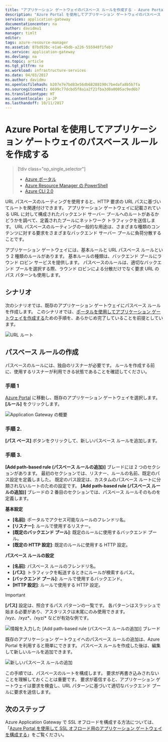 ```yaml
---
title: "アプリケーション ゲートウェイのパスベース ルールを作成する - Azure Portal | Microsoft Docs"
description: "Azure Portal を使用してアプリケーション ゲートウェイのパスベース ルールを作成する方法について説明します。"
services: application-gateway
documentationcenter: na
author: davidmu1
manager: timlt
editor: 
tags: azure-resource-manager
ms.assetid: 87bd93bc-e1a6-45db-a226-555948f1feb7
ms.service: application-gateway
ms.devlang: na
ms.topic: article
ms.tgt_pltfrm: na
ms.workload: infrastructure-services
ms.date: 04/03/2017
ms.author: davidmu
ms.openlocfilehash: b207e7e7bd83e56db68288190c7bedafa8b5b7fa
ms.sourcegitcommit: 6699c77dcbd5f8a1a2f21fba3d0a0005ac9ed6b7
ms.translationtype: HT
ms.contentlocale: ja-JP
ms.lasthandoff: 10/11/2017
---
```

# <a name="create-a-path-based-rule-for-an-application-gateway-by-using-the-azure-portal"></a>Azure Portal を使用してアプリケーション ゲートウェイのパスベース ルールを作成する

> [!div class="op_single_selector"]
> * [Azure ポータル](application-gateway-create-url-route-portal.md)
> * [Azure Resource Manager の PowerShell](application-gateway-create-url-route-arm-ps.md)
> * [Azure CLI 2.0](application-gateway-create-url-route-cli.md)

URL パスベースのルーティングを使用すると、HTTP 要求の URL パスに基づいてルートを関連付けできます。 アプリケーション ゲートウェイに記載されている URL に対して構成されたバックエンド サーバー プールへのルートがあるかどうかを調べて、定義されたプールにネットワーク トラフィックを送信します。 URL パスベースのルーティングの一般的な用途は、さまざまな種類のコンテンツに対する要求をさまざまなバックエンド サーバー プールに負荷分散することです。

アプリケーション ゲートウェイには、基本ルールと URL パスベース ルールという 2 種類のルールがあります。 基本ルールの種類は、バックエンド プールにラウンド ロビン サービスを提供します。 パスベースのルールは、適切なバックエンド プールを選択する際、ラウンド ロビンによる分散だけでなく要求 URL のパス パターンも使用します。

## <a name="scenario"></a>シナリオ

次のシナリオでは、既存のアプリケーション ゲートウェイにパスベース ルールを作成します。
このシナリオでは、[ポータルを使用してアプリケーション ゲートウェイを作成する](application-gateway-create-gateway-portal.md)ための手順を、あらかじめ完了していることを前提としています。

![URL ルート][scenario]

## <a name="createrule"></a>パスベース ルールの作成

パスベースのルールには、独自のリスナーが必要です。 ルールを作成する前に、使用するリスナーが利用できる状態であることを確認してください。

### <a name="step-1"></a>手順 1

[Azure Portal](http://portal.azure.com) に移動し、既存のアプリケーション ゲートウェイを選択します。 **[ルール]** をクリックします。

![Application Gateway の概要][1]

### <a name="step-2"></a>手順 2.

**[パス ベース]** ボタンをクリックして、新しいパスベース ルールを追加します。

### <a name="step-3"></a>手順 3.

**[Add path-based rule (パスベース ルールの追加)]** ブレードには 2 つのセクションがあります。 最初のセクションでは、リスナー、ルールの名前、既定のパス設定を定義しました。 既定のパス設定は、カスタムのパスベース ルートに分類されないルートのための設定です。 **[Add path-based rule (パスベース ルールの追加)]** ブレードの 2 番目のセクションでは、パスベース ルールそのものを定義します。

**基本設定**

* **[名前]**: ポータルでアクセス可能なルールのフレンドリ名。
* **[リスナー]**: ルールで使用するリスナー。
* **[既定のバックエンド プール]**: 既定のルールに使用するバックエンド プール。
* **[既定の HTTP 設定]**: 既定のルールに使用する HTTP 設定。

**パスベース ルールの設定**

* **[名前]**: パスベース ルールのフレンドリ名。
* **[パス]**: トラフィックを転送するときにルールが検索するパス。
* **[バックエンド プール]**: ルールで使用するバックエンド。
* **[HTTP 設定]**: ルールで使用する HTTP 設定。

> [!IMPORTANT]
> **[パス]** 設定は、照合するパス パターンの一覧です。 各パターンはスラッシュで始まる必要があり、アスタリスクは末尾にのみ使用できます。 /xyz、/xyz*、/xyz/* などが有効な例です。  

![情報を入力した [Add path-based rule (パスベース ルールの追加)] ブレード][2]

既存のアプリケーション ゲートウェイへのパスベース ルールの追加は、Azure Portal を利用すると簡単にできます。 パスベース ルールを作成した後は、編集して新しいルールを追加できます。 

![新しいパスベース ルールの追加][3]

この手順では、パスベースのルートを構成します。 要求が再書き込みされないことを理解しておくことは重要です。 要求が着信すると、アプリケーション ゲートウェイは要求を検査し、URL パターンに基づいて適切なバックエンド プールに要求を送信します。

## <a name="next-steps"></a>次のステップ

Azure Application Gateway で SSL オフロードを構成する方法については、「[Azure Portal を使用して SSL オフロード用のアプリケーション ゲートウェイを構成する](application-gateway-ssl-portal.md)」をご覧ください。

[1]: ./media/application-gateway-create-url-route-portal/figure1.png
[2]: ./media/application-gateway-create-url-route-portal/figure2.png
[3]: ./media/application-gateway-create-url-route-portal/figure3.png
[scenario]: ./media/application-gateway-create-url-route-portal/scenario.png
